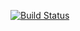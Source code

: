 [![Build Status](https://travis-ci.org/liulxin/blog.svg?branch=master)](https://travis-ci.org/liulxin/blog)